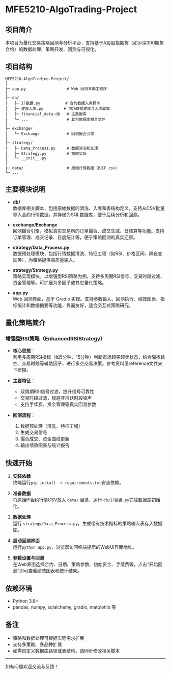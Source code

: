 # MFE5210-AlgoTrading-Project

## 项目简介

本项目为量化交易策略回测与分析平台，支持基于A股股指期货（如沪深300期货合约）的数据处理、策略开发、回测与可视化。

## 项目结构

```
MFE5210-AlgoTrading-Project/
│
├─ app.py                  # Web 回测界面主程序
│
├─ db/
│   ├─ IF数据.py           # 合约数据入库脚本
│   ├─ 建库入库.py         # 市场数据建库与入库脚本
│   ├─ financial_data.db   # 主数据库
│   └─ ...                 # 其它数据库相关文件
│
├─ exchange/
│   └─ Exchange            # 回测撮合引擎
│
├─ strategy/
│   ├─ Data_Process.py     # 数据清洗和处理
│   ├─ Strategy.py         # 策略实现
│   └─ __init__.py
│
├─ data/                   # 原始行情数据（如IF.csv）
└─ ...
```

## 主要模块说明

- **db/**  
  数据库相关脚本，包括原始数据的清洗、入库和表结构定义。支持从CSV批量导入合约行情数据，并存储为SQL数据库，便于后续分析和回测。

- **exchange/Exchange**  
  回测撮合引擎，模拟真实交易所的订单撮合、成交生成、日结算等功能。支持订单管理、成交记录、日度统计等，便于策略回测的真实还原。

- **strategy/Data_Process.py**  
  数据预处理模块，包括行情数据清洗、特征工程（如RSI、价格区间、隔夜变动等），为策略提供高质量输入。

- **strategy/Strategy.py**  
  策略实现模块。以增强型RSI策略为例，支持多周期RSI信号、交易时段过滤、资金管理等。可扩展为多因子或其它量化策略。

- **app.py**  
  Web 回测界面，基于 Gradio 实现。支持参数输入、回测执行、绩效图表、指标统计和数据摘要等功能，界面友好，适合交互式策略研究。

## 量化策略简介

### 增强型RSI策略（EnhancedRSIStrategy）

- **核心思想**：  
  利用多周期RSI指标（如5分钟、15分钟）判断市场超买超卖状态，结合隔夜跳空、交易时段等辅助因子，进行多空交易决策。参考资料见reference文件夹下研报。

- **主要特征**：
  - 双周期RSI信号过滤，提升信号可靠性
  - 交易时段过滤，规避非活跃时段噪声
  - 支持手续费、资金管理等真实回测参数

- **回测流程**：
  1. 数据预处理（清洗、特征工程）
  2. 生成交易信号
  3. 撮合成交、资金曲线更新
  4. 输出绩效图表与统计报告

## 快速开始
1. **安装依赖**  
   终端运行`pip install -r requirements.txt`安装依赖。

2. **准备数据**  
   将原始IF合约行情CSV放入 `data/` 目录，运行 `db/IF数据.py`完成数据库初始化。

3. **数据处理**  
   运行 `strategy/Data_Process.py`，生成带有技术指标的策略输入表存入数据库。

4. **启动回测界面**  
   运行`python app.py`，浏览器访问终端提示的WebUI界面地址。

5. **参数设置与回测**  
   在Web界面选择合约、日期、策略参数、初始资金、手续费等，点击“开始回测”即可查看绩效图表和统计结果。

## 依赖环境

- Python 3.8+
- pandas, numpy, sqlalchemy, gradio, matplotlib 等

## 备注

- 策略和数据处理可根据实际需求扩展
- 支持多策略、多品种扩展
- 如需自定义数据库路径或表结构，请同步修改相关脚本

---

如有问题欢迎交流与反馈！